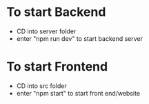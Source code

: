 # To start Backend
- CD into server folder
- enter "npm run dev" to start backend server

# To start Frontend
- CD into src folder
- enter "npm start" to start front end/website
